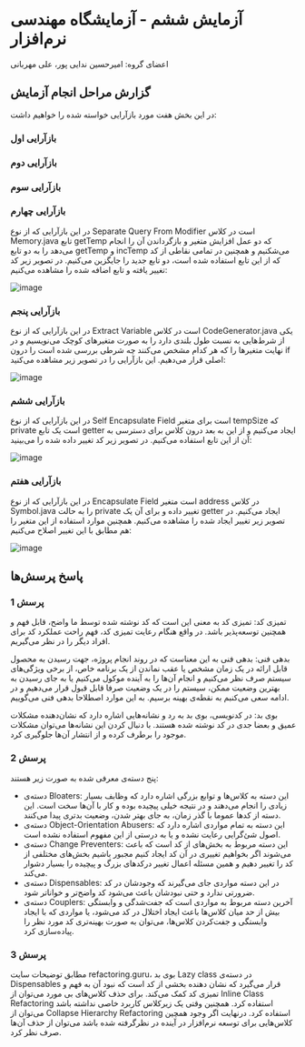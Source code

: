 # آزمایش ششم - آزمایشگاه مهندسی نرم‌افزار
اعضای گروه: امیرحسین ندایی پور، علی مهربانی

## گزارش مراحل انجام آزمایش

در این بخش هفت مورد بازآرایی خواسته شده را خواهیم داشت:

### بازآرایی اول

### بازآرایی دوم

### بازآرایی سوم

### بازآرایی چهارم

در این بازآرایی که از نوع Separate Query From Modifier است در کلاس Memory.java تابع getTemp که دو عمل افزایش متغیر و بازگرداندن آن را انجام می‌دهد را به دو تابع getTemp و incTemp می‌شکنیم و همچنین در تمامی نقاطی از کد که از این تابع استفاده شده است، دو تابع جدید را جایگزین می‌کنیم. در تصویر زیر کد تغییر یافته و تابع اضافه شده را مشاهده می‌کنیم:

![image](https://github.com/AliMehrabani/SEL-Week6/assets/59169318/22dcd346-401b-4cb2-bc3a-3a078f797ed7)


### بازآرایی پنجم

در این بازآرایی که از نوع Extract Variable است در کلاس CodeGenerator.java یکی از شرط‌هایی به نسبت طول بلندی دارد را به صورت متغیرهای کوچک می‌نویسیم و در نهایت متغیرها را که هر کدام مشخص می‌کنند چه شرطی بررسی شده است را درون if اصلی قرار می‌دهیم. این بازآرایی را در تصویر زیر مشاهده می‌کنید:

![image](https://github.com/AliMehrabani/SEL-Week6/assets/59169318/408676c2-6f29-479e-9688-53da62ecef18)


### بازآرایی ششم

در این بازآرایی که از نوع Self Encapsulate Field است برای متغیر tempSize که private است یک تابع getter ایجاد می‌کنیم و از این به بعد درون کلاس برای دسترسی به آن از این تابع استفاده می‌کنیم. در تصویر زیر کد تغییر داده شده را می‌بینید:

![image](https://github.com/AliMehrabani/SEL-Week6/assets/59169318/ba063819-ce9e-412f-9be6-a9c2c3a13900)


### بازآرایی هفتم

در این بازآرایی که از نوع Encapsulate Field است متغیر address در کلاس Symbol.java را به حالت private تغییر داده و برای آن یک getter ایجاد می‌کنیم. در تصویر زیر تغییر ایجاد شده را مشاهده می‌کنیم. همچنین موارد استفاده از این متغیر را هم مطابق با این تغییر اصلاح می‌کنیم:

![image](https://github.com/AliMehrabani/SEL-Week6/assets/59169318/4dba4949-6ab6-4519-8150-04f5989b8560)


## پاسخ پرسش‌ها

### پرسش 1

تمیزی کد: تمیزی کد به معنی این است که کد نوشته شده توسط ما واضح، قابل فهم و همچنین توسعه‌پذیر باشد. در واقع هنگام رعایت تمیزی کد، فهم راحت عملکرد کد برای افراد دیگر را در نظر می‌گیریم.

بدهی فنی: بدهی فنی به این معناست که در روند انجام پروژه، جهت رسیدن به محصول قابل ارائه در یک زمان مشخص یا عقب نماندن از یک برنامه خاص، از برخی ویژگی‌های سیستم صرف نظر می‌کنیم و انجام آن‌ها را به آینده موکول می‌کنیم یا به جای رسیدن به بهترین وضعیت ممکن، سیستم را در یک وضعیت صرفا قابل قبول قرار می‌‌دهیم و در ادامه سعی می‌کنبم به نقطه‌ی بهینه برسیم. به این موارد اصطلاحا بدهی فنی می‌گوییم.

بوی بد: در کدنویسی، بوی بد به رد و نشانه‌هایی اشاره دارد که نشان‌دهنده مشکلات عمیق و بعضا جدی در کد نوشته شده هستند. با دنبال کردن این نشانه‌ها می‌توان مشکلات موجود را برطرف کرده و از انتشار آن‌ها جلوگیری کرد.

### پرسش 2

پنج دسته‌ی معرفی شده به صورت زیر هستند:

  - دسته‌ی Bloaters: این دسته به کلاس‌ها و توابع بزرگی اشاره دارد که وظابف بسیار زیادی را انجام می‌دهند و در نتیجه خیلی پیچیده بوده و کار با آن‌ها سخت است. این دسته از کدها عموما با گذر زمان، به جای بهتر شدن، وضعیت بدتری پیدا می‌کنند.
  - دسته‌ی Object-Orientation Abusers: این دسته به تمام مواردی اشاره دارد که اصول شئ‌گرایی رعایت نشده و یا به درستی از این مفهوم استفاده نشده است.
  - دسته‌ی Change Preventers: این دسته مربوط به بخش‌های از کد است که باعث می‌شوند اگر بخواهیم تغییری در آن کد ایجاد کنیم مجبور باشیم بخش‌های مختلفی از کد را تغییر دهیم و همین مسئله اعمال تغییر درکدهای بزرگ و پیچیده را بسیار دشوار می‌کند.
  - دسته‌ی Dispensables: در این دسته‌ مواردی جای می‌گیرند که وجودشان در کد ضرورتی ندارد و حتی نبودشان باعث می‌شود کد واضح‌تر و خواناتر شود.
  - دسته‌ی Couplers: آخرین دسته مربوط به مواردی است که جفت‌شدگی و وابستگی بیش از حد میان کلاس‌ها باعث ایجاد اختلال در کد می‌شود، یا مواردی که با ایجاد وابستگی و جفت‌کردن کلاس‌ها، می‌توان به صورت بهینه‌تری کد مورد نظر را پیاده‌سازی کرد.

### پرسش 3

مطابق توضیحات سایت refactoring.guru، بوی بد Lazy class در دسته‌ی Dispensables قرار می‌گیرد که نشان دهنده بخشی از کد است که نبود آن به فهم و تمیزی کد کمک می‌کند. برای حذف کلاس‌های بی مورد می‌توان از Inline Class Refactoring استفاده کرد. همچنین وقتی یک زیرکلاس کاربرد خاصی نداشته باشد می‌توان از Collapse Hierarchy Refactoring استفاده کرد. درنهایت اگر وجود همچین کلاس‌هایی برای توسعه نرم‌افزار در آینده در نظرگرفته شده باشد می‌توان از حذف آن‌ها صرف نظر کرد.
